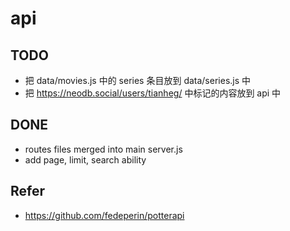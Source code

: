 # api

## TODO

- 把 data/movies.js 中的 series 条目放到 data/series.js 中
- 把 https://neodb.social/users/tianheg/ 中标记的内容放到 api 中

## DONE

- routes files merged into main server.js
- add page, limit, search ability

## Refer

- https://github.com/fedeperin/potterapi

